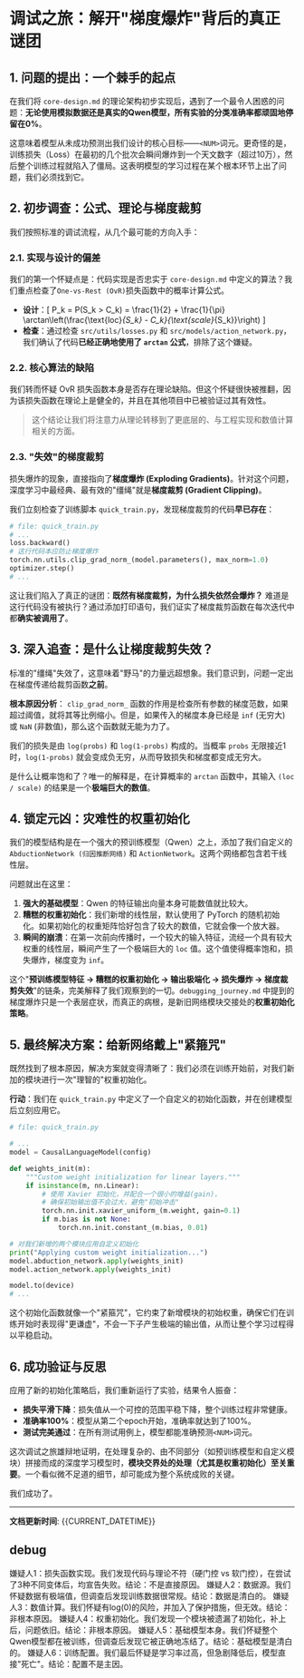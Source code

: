 # 调试之旅：解开"梯度爆炸"背后的真正谜团

## 1. 问题的提出：一个棘手的起点

在我们将 `core-design.md` 的理论架构初步实现后，遇到了一个最令人困惑的问题：**无论使用模拟数据还是真实的Qwen模型，所有实验的分类准确率都顽固地停留在0%**。

这意味着模型从未成功预测出我们设计的核心目标——`<NUM>`词元。更奇怪的是，训练损失（Loss）在最初的几个批次会瞬间爆炸到一个天文数字（超过10万），然后整个训练过程就陷入了僵局。这表明模型的学习过程在某个根本环节上出了问题，我们必须找到它。

## 2. 初步调查：公式、理论与梯度裁剪

我们按照标准的调试流程，从几个最可能的方向入手：

### 2.1. 实现与设计的偏差

我们的第一个怀疑点是：代码实现是否忠实于 `core-design.md` 中定义的算法？我们重点检查了`One-vs-Rest (OvR)`损失函数中的概率计算公式。

- **设计**：\[ P_k = P(S_k > C_k) = \frac{1}{2} + \frac{1}{\pi} \arctan\left(\frac{\text{loc}_{S_k} - C_k}{\text{scale}_{S_k}}\right) \]
- **检查**：通过检查 `src/utils/losses.py` 和 `src/models/action_network.py`，我们确认了代码**已经正确地使用了 `arctan` 公式**，排除了这个嫌疑。

### 2.2. 核心算法的缺陷

我们转而怀疑 OvR 损失函数本身是否存在理论缺陷。但这个怀疑很快被推翻，因为该损失函数在理论上是健全的，并且在其他项目中已被验证过其有效性。

> 这个结论让我们将注意力从理论转移到了更底层的、与工程实现和数值计算相关的方面。

### 2.3. "失效"的梯度裁剪

损失爆炸的现象，直接指向了**梯度爆炸 (Exploding Gradients)**。针对这个问题，深度学习中最经典、最有效的"缰绳"就是**梯度裁剪 (Gradient Clipping)**。

我们立刻检查了训练脚本 `quick_train.py`，发现梯度裁剪的代码**早已存在**：
```python
# file: quick_train.py
# ...
loss.backward()
# 这行代码本应防止梯度爆炸
torch.nn.utils.clip_grad_norm_(model.parameters(), max_norm=1.0)
optimizer.step()
# ...
```
这让我们陷入了真正的谜团：**既然有梯度裁剪，为什么损失依然会爆炸？** 难道是这行代码没有被执行？通过添加打印语句，我们证实了梯度裁剪函数在每次迭代中都**确实被调用了**。

## 3. 深入追查：是什么让梯度裁剪失效？

标准的"缰绳"失效了，这意味着"野马"的力量远超想象。我们意识到，问题一定出在梯度传递给裁剪函数**之前**。

**根本原因分析**：
`clip_grad_norm_` 函数的作用是检查所有参数的梯度范数，如果超过阈值，就将其等比例缩小。但是，如果传入的梯度本身已经是 `inf` (无穷大) 或 `NaN` (非数值)，那么这个函数就无能为力了。

我们的损失是由 `log(probs)` 和 `log(1-probs)` 构成的。当概率 `probs` 无限接近1时，`log(1-probs)` 就会变成负无穷，从而导致损失和梯度都变成无穷大。

是什么让概率饱和了？唯一的解释是，在计算概率的 `arctan` 函数中，其输入 `(loc / scale)` 的结果是一个**极端巨大的数值**。

## 4. 锁定元凶：灾难性的权重初始化

我们的模型结构是在一个强大的预训练模型（Qwen）之上，添加了我们自定义的 `AbductionNetwork (归因推断网络)` 和 `ActionNetwork`。这两个网络都包含若干线性层。

问题就出在这里：
1.  **强大的基础模型**：Qwen 的特征输出向量本身可能数值就比较大。
2.  **糟糕的权重初始化**：我们新增的线性层，默认使用了 PyTorch 的随机初始化。如果初始化的权重矩阵恰好包含了较大的数值，它就会像一个放大器。
3.  **瞬间的崩溃**：在第一次前向传播时，一个较大的输入特征，流经一个具有较大权重的线性层，瞬间产生了一个极端巨大的 `loc` 值。这个值使得概率饱和，损失爆炸，梯度变为 `inf`。

这个"**预训练模型特征 -> 糟糕的权重初始化 -> 输出极端化 -> 损失爆炸 -> 梯度裁剪失效**"的链条，完美解释了我们观察到的一切。`debugging_journey.md` 中提到的梯度爆炸只是一个表层症状，而真正的病根，是新旧网络模块交接处的**权重初始化策略**。

## 5. 最终解决方案：给新网络戴上"紧箍咒"

既然找到了根本原因，解决方案就变得清晰了：我们必须在训练开始前，对我们新加的模块进行一次"理智的"权重初始化。

**行动**：我们在 `quick_train.py` 中定义了一个自定义的初始化函数，并在创建模型后立刻应用它。
```python
# file: quick_train.py

# ...
model = CausalLanguageModel(config)

def weights_init(m):
    """Custom weight initialization for linear layers."""
    if isinstance(m, nn.Linear):
        # 使用 Xavier 初始化，并配合一个很小的增益(gain)，
        # 确保初始输出值不会过大，避免"初始冲击"
        torch.nn.init.xavier_uniform_(m.weight, gain=0.1)
        if m.bias is not None:
            torch.nn.init.constant_(m.bias, 0.01)

# 对我们新增的两个模块应用自定义初始化
print("Applying custom weight initialization...")
model.abduction_network.apply(weights_init)
model.action_network.apply(weights_init)

model.to(device)
# ...
```
这个初始化函数就像一个"紧箍咒"，它约束了新增模块的初始权重，确保它们在训练开始时表现得"更谦虚"，不会一下子产生极端的输出值，从而让整个学习过程得以平稳启动。

## 6. 成功验证与反思

应用了新的初始化策略后，我们重新运行了实验，结果令人振奋：
- **损失平滑下降**：损失值从一个可控的范围平稳下降，整个训练过程非常健康。
- **准确率100%**：模型从第二个epoch开始，准确率就达到了100%。
- **测试完美通过**：在所有测试用例上，模型都能准确预测`<NUM>`词元。

这次调试之旅雄辩地证明，在处理复杂的、由不同部分（如预训练模型和自定义模块）拼接而成的深度学习模型时，**模块交界处的处理（尤其是权重初始化）至关重要**。一个看似微不足道的细节，却可能成为整个系统成败的关键。

我们成功了。

---
**文档更新时间**: {{CURRENT_DATETIME}} 








## debug


嫌疑人1：损失函数实现。我们发现代码与理论不符（硬门控 vs 软门控），在尝试了3种不同变体后，均宣告失败。结论：不是直接原因。
嫌疑人2：数据源。我们怀疑数据有极端值，但调查后发现训练数据很常规。结论：数据是清白的。
嫌疑人3：数值计算。我们怀疑有log(0)的风险，并加入了保护措施，但无效。结论：非根本原因。
嫌疑人4：权重初始化。我们发现一个模块被遗漏了初始化，补上后，问题依旧。结论：非根本原因。
嫌疑人5：基础模型本身。我们怀疑整个Qwen模型都在被训练，但调查后发现它被正确地冻结了。结论：基础模型是清白的。
嫌疑人6：训练配置。我们最后怀疑是学习率过高，但急剧降低后，模型直接"死亡"。结论：配置不是主因。